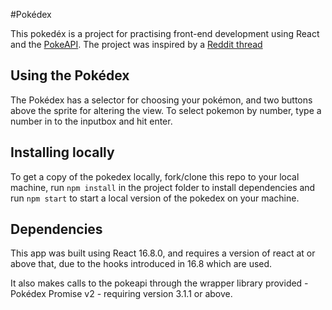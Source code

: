#Pokédex

This pokedéx is a project for practising front-end development using React and the [PokeAPI](https://pokeapi.co/). The project was inspired by a [Reddit thread](https://www.reddit.com/r/reactjs/comments/ahtquu/learning_react_heres_my_first_go_at_it_a_pure_css/)

## Using the Pokédex

The Pokédex has a selector for choosing your pokémon, and two buttons above the sprite for altering the view. To select pokemon by number, type a number in to the inputbox and hit enter.

## Installing locally

To get a copy of the pokedex locally, fork/clone this repo to your local machine, run `npm install` in the project folder to install dependencies and run `npm start` to start a local version of the pokedex on your machine.

## Dependencies

This app was built using React 16.8.0, and requires a version of react at or above that, due to the hooks introduced in 16.8 which are used.

It also makes calls to the pokeapi through the wrapper library provided - Pokédex Promise v2 - requiring version 3.1.1 or above.
